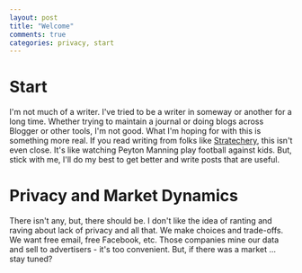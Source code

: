 ```yaml
---
layout: post
title: "Welcome"
comments: true
categories: privacy, start
---
```


# Start

I'm not much of a writer. I've tried to be a writer in someway or
another for a long time. Whether trying to maintain a journal or doing
blogs across Blogger or other tools, I'm not good. What I'm hoping for
with this is something more real. If you read writing from folks like
[Stratechery](https://stratechery.com/), this isn't even close. It's
like watching Peyton Manning play football against kids. But, stick with
me, I'll do my best to get better and write posts that are useful.

# Privacy and Market Dynamics

There isn't any, but, there should be. I don't like the idea of
ranting and raving about lack of privacy and all that. We make choices
and trade-offs. We want free email, free Facebook, etc. Those
companies mine our data and sell to advertisers - it's too
convenient. But, if there was a market ... stay tuned?

